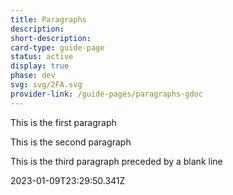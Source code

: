 ```yaml
---
title: Paragraphs
description: 
short-description: 
card-type: guide-page
status: active
display: true
phase: dev
svg: svg/2FA.svg
provider-link: /guide-pages/paragraphs-gdoc
---
```

<div class="content-section">
<div class="section-container" markdown="1">

This is the first paragraph


This is the second paragraph


This is the third paragraph preceded by a blank line
</div>
</div> 2023-01-09T23:29:50.341Z